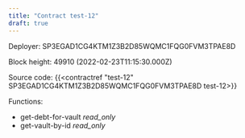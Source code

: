 ```yaml
---
title: "Contract test-12"
draft: true
---
```

Deployer: SP3EGAD1CG4KTM1Z3B2D85WQMC1FQG0FVM3TPAE8D


 



Block height: 49910 (2022-02-23T11:15:30.000Z)

Source code: {{<contractref "test-12" SP3EGAD1CG4KTM1Z3B2D85WQMC1FQG0FVM3TPAE8D test-12>}}

Functions:

* get-debt-for-vault _read_only_
* get-vault-by-id _read_only_
